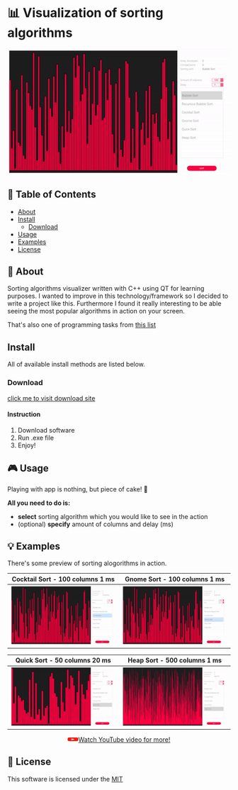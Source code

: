 # 📊 Visualization of sorting algorithms

<p align="center"><img src="./preview/gif/4.gif" /></p>

## 🚩 Table of Contents
- [About](#-about)
- [Install](#-install)
    - [Download](#download)
- [Usage](#-usage)
- [Examples](#-examples)
- [License](#-license)

## 🎨 About

Sorting algorithms visualizer written with C++ using QT for learning purposes. I wanted to improve in this technology/framework so I decided to write a project like this. Furthermore I found it really interesting to be able seeing the most popular algorithms in action on your screen.

That's also one of programming tasks from <a href="https://github.com/letelete/Programming-challenges">this list</a>

## Install

All of available install methods are listed below.

### Download

<a href="https://drive.google.com/drive/folders/1-ZPC9MzLk_9sg7wD6JY8_t5UJLziFos_?usp=sharing">click me to visit download site</a><br/>

#### Instruction
1. Download software
2. Run .exe file
3. Enjoy!

## 🎮 Usage

Playing with app is nothing, but piece of cake! 🍰

**All you need to do is:**
* **select** sorting algorithm which you would like to see in the action
* (optional) **specify** amount of columns and delay (ms)

## 💡 Examples

There's some preview of sorting alogorithms in action.

Cocktail Sort - 100 columns 1 ms | Gnome Sort - 100 columns 1 ms
:----------------------------:|:----------------------------:
![Bubble Sort](./preview/gif/1.gif) | ![Bubble Sort](./preview/gif/2.gif)

Quick Sort - 50 columns 20 ms | Heap Sort - 500 columns 1 ms
:----------------------------:|:----------------------------:
![Quick Sort](./preview/gif/3.gif) | ![Bubble Sort](./preview/gif/0.gif)

<a href="https://www.youtube.com/watch?v=ClpMRMi8ikQ&feature"><p align="center"><img src="./preview/ic_youtube.svg" width="24" height="12"/>Watch YouTube video for more!</div></a>

## 📜 License
This software is licensed under the [MIT](https://github.com/nhnent/tui.editor/blob/master/LICENSE)